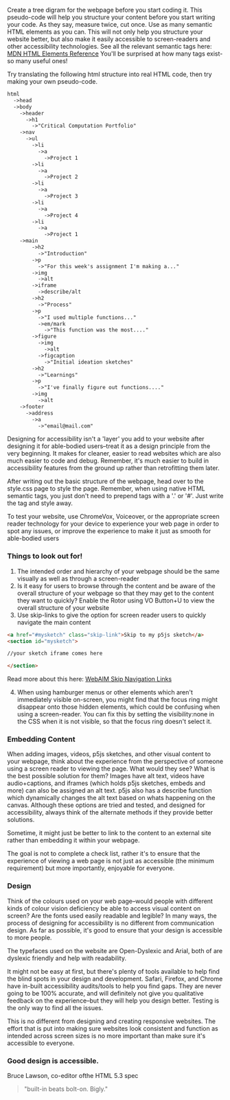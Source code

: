 Create a tree digram for the webpage before you start coding it. This pseudo-code will help you structure your content before you start writing your code. As they say, measure twice, cut once. Use as many semantic HTML elements as you can. This will not only help you structure your website better, but also make it easily accessible to screen-readers and other accessibility technologies. See all the relevant semantic tags here: [MDN HTML Elements Reference](https://developer.mozilla.org/en-US/docs/Web/HTML/Element) You'll be surprised at how many tags exist-so many useful ones!


Try translating the following html structure into real HTML code, then try making your own pseudo-code.

```html
html
  ->head
  ->body
    ->header
      ->h1
        ->"Critical Computation Portfolio"
    ->nav
      ->ul
        ->li
          ->a
            ->Project 1
        ->li
          ->a
            ->Project 2
        ->li
          ->a
            ->Project 3
        ->li
          ->a
            ->Project 4
        ->li
          ->a
            ->Project 1
    ->main
        ->h2
          ->"Introduction"
        ->p
          ->"For this week's assignment I'm making a..."
        ->img
          ->alt
        ->iframe
          ->describe/alt
        ->h2
          ->"Process"
        ->p
          ->"I used multiple functions..."
          ->em/mark
            ->"This function was the most...."
        ->figure
          ->img
            ->alt
          ->figcaption
            ->"Initial ideation sketches"
        ->h2
          ->"Learnings"
        ->p
          ->"I've finally figure out functions...."
        ->img
          ->alt
    ->footer
      ->address
        ->a
          ->"email@mail.com" 
```

Designing for accessibility isn't a 'layer' you add to your website after designing it for able-bodied users–treat it as a design principle from the very beginning. It makes for cleaner, easier to read websites which are also much easier to code and debug. Remember, it's much easier to build in accessibility features from the ground up rather than retrofitting them later.

After writing out the basic structure of the webpage, head over to the style.css page to style the page. Remember, when using native HTML semantic tags, you just don't need to prepend tags with a '.' or '#'. Just write the tag and style away.
 
To test your website, use ChromeVox, Voiceover, or the appropriate screen reader technology for your device to experience your web page in order to spot any issues, or improve the experience to make it just as smooth for able-bodied users

### Things to look out for!

1. The intended order and hierarchy of your webpage should be the same visually as well as through a screen-reader
2. Is it easy for users to browse through the content and be aware of the overall structure of your webpage so that they may get to the content they want to quickly? Enable the Rotor using VO Button+U to view the overall structure of your website
3. Use skip-links to give the option for screen reader users to quickly navigate the main content 

```html
<a href="#mysketch" class="skip-link">Skip to my p5js sketch</a>
<section id="mysketch">

//your sketch iframe comes here

</section>
```

Read more about this here: [WebAIM Skip Navigation Links](https://webaim.org/techniques/skipnav/)

4. When using hamburger menus or other elements which aren't immediately visible on-screen, you might find that the focus ring might disappear onto those hidden elements, which could be confusing when using a screen-reader. You can fix this by setting the visibility:none in the CSS when it is not visible, so that the focus ring doesn't select it.
 

### Embedding Content

When adding images, videos, p5js sketches, and other visual content to your webpage, think about the experience from the perspective of someone using a screen reader to viewing the page. What would they see? What is the best possible solution for them? Images have alt text, videos have audio+captions, and iframes (which holds p5js sketches, embeds and more) can also be assigned an alt text. p5js also has a describe function which dynamically changes the alt text based on whats happening on the canvas. Although these options are tried and tested, and designed for accessibility, always think of the alternate methods if they provide better solutions.

Sometime, it might just be better to link to the content to an external site rather than embedding it within your webpage. 

The goal is not to complete a check list, rather it's to ensure that the experience of viewing a web page is not just as accessible (the minimum requirement) but more importantly, enjoyable for everyone.

### Design

 Think of the colours used on your web page–would people with different kinds of colour vision deficiency be able to access visual content on screen? Are the fonts used easily readable and legible? In many ways, the process of designing for accessibility is no different from communication design. As far as possible, it's good to ensure that your design is accessible to more people.

 The typefaces used on the website are Open-Dyslexic and Arial, both of are dyslexic friendly and help with readability. 
 
 It might not be easy at first, but there's plenty of tools available to help find the blind spots in your design and development. Safari, Firefox, and Chrome have in-built accessibility audits/tools to help you find gaps. They are never going to be 100% accurate, and will definitely not give you qualitative feedback on the experience–but they will help you design better. Testing is the only way to find all the issues. 

This is no different from designing and creating responsive websites. The effort that is put into making sure websites look consistent and function as intended across screen sizes is no more important than make sure it's accessible to everyone.

### Good design is accessible.


Bruce Lawson, co-editor ofthe HTML 5.3 spec
> "built-in beats bolt-on. Bigly."

